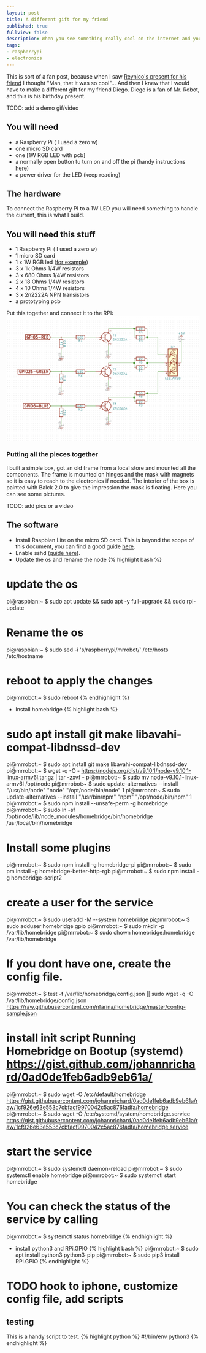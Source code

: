```yaml
---
layout: post
title: A different gift for my friend
published: true
fullview: false
description: When you see something really cool on the internet and you wish you had that idea...
tags:
- raspberrypi
- electronics
---
```

This is sort of a fan post, because when I saw [Reynico's present for his friend] I thought "Man, that it was so cool"... And then I knew that I would have to make a different gift for my friend Diego.
Diego is a fan of Mr. Robot, and this is his birthday present.

TODO: add a demo gif/video

## You will need
- a Raspberry Pi ( I used a zero w)
- one micro SD card
- one [1W RGB LED with pcb]
- a normally open button tu turn on and off the pi (handy instructions [here](https://howchoo.com/g/mwnlytk3zmm/how-to-add-a-power-button-to-your-raspberry-pi))
- a power driver for the LED (keep reading)

## The hardware
To connect the Raspberry PI to a 1W LED you will need something to handle the current, this is what I build.

## You will need this stuff
- 1 Raspberry Pi ( I used a zero w)
- 1 micro SD card
- 1 x 1W RGB led ([for example])
- 3 x 1k Ohms 1/4W resistors
- 3 x 680 Ohms 1/4W resistors
- 2 x 18 Ohms 1/4W resistors
- 4 x 10 Ohms 1/4W resistors
- 3 x 2n2222A NPN transistors
- a prototyping pcb

Put this together and connect it to the RPI:
![Schematic](/assets/media/Mr.Robot_Schematics/Mr.Robot_Schematics.png)

### Putting all the pieces together
I built a simple box, got an old frame from a local store and mounted all the components. The frame is mounted on hinges and the mask with magnets so it is easy to reach to the electronics if needed. The interior of the box is painted with Balck 2.0 to give the impression the mask is floating. Here you can see some pictures.

TODO: add pics or a video

## The software

- Install Raspbian Lite on the micro SD card. This is beyond the scope of this document, you can find a good guide [here].
- Enable sshd ([guide here]).
- Update the os and rename the node
{% highlight bash %}
# update the os
pi@raspbian:~ $ sudo apt update && sudo apt -y full-upgrade && sudo rpi-update
# Rename the os
pi@raspbian:~ $ sudo sed -i 's/raspberrypi/mrrobot/' /etc/hosts /etc/hostname
# reboot to apply the changes
pi@mrrobot:~ $ sudo reboot
{% endhighlight %}
- Install homebridge
{% highlight bash %}
# sudo apt install git make libavahi-compat-libdnssd-dev
pi@mrrobot:~ $ sudo apt install git make libavahi-compat-libdnssd-dev
pi@mrrobot:~ $ wget -q -O - https://nodejs.org/dist/v9.10.1/node-v9.10.1-linux-armv6l.tar.gz | tar -zxvf -
pi@mrrobot:~ $ sudo mv node-v9.10.1-linux-armv6l /opt/node
pi@mrrobot:~ $ sudo update-alternatives --install "/usr/bin/node" "node" "/opt/node/bin/node" 1
pi@mrrobot:~ $ sudo update-alternatives --install "/usr/bin/npm" "npm" "/opt/node/bin/npm" 1
pi@mrrobot:~ $ sudo npm install --unsafe-perm -g homebridge
pi@mrrobot:~ $ sudo ln -sf /opt/node/lib/node_modules/homebridge/bin/homebridge /usr/local/bin/homebridge

# Install some plugins
pi@mrrobot:~ $ sudo npm install -g homebridge-pi
pi@mrrobot:~ $ sudo pm install -g homebridge-better-http-rgb
pi@mrrobot:~ $ sudo npm install -g homebridge-script2

# create a user for the service
pi@mrrobot:~ $ sudo useradd -M --system homebridge
pi@mrrobot:~ $ sudo adduser homebridge gpio
pi@mrrobot:~ $ sudo mkdir -p /var/lib/homebridge
pi@mrrobot:~ $ sudo chown homebridge:homebridge /var/lib/homebridge

# If you dont have one, create the config file.
pi@mrrobot:~ $ test -f /var/lib/homebridge/config.json || sudo wget -q -O /var/lib/homebridge/config.json https://raw.githubusercontent.com/nfarina/homebridge/master/config-sample.json

# install init script Running Homebridge on Bootup (systemd) https://gist.github.com/johannrichard/0ad0de1feb6adb9eb61a/
pi@mrrobot:~ $ sudo wget -O /etc/default/homebridge https://gist.githubusercontent.com/johannrichard/0ad0de1feb6adb9eb61a/raw/1cf926e63e553c7cbfacf9970042c5ac876fadfa/homebridge
pi@mrrobot:~ $ sudo wget -O /etc/systemd/system/homebridge.service https://gist.githubusercontent.com/johannrichard/0ad0de1feb6adb9eb61a/raw/1cf926e63e553c7cbfacf9970042c5ac876fadfa/homebridge.service

# start the service
pi@mrrobot:~ $ sudo systemctl daemon-reload
pi@mrrobot:~ $ sudo systemctl enable homebridge
pi@mrrobot:~ $ sudo systemctl start homebridge

# You can check the status of the service by calling
pi@mrrobot:~ $ systemctl status homebridge
{% endhighlight %}

- install python3 and RPi.GPIO
{% highlight bash %}
pi@mrrobot:~ $ sudo apt install python3 python3-pip
pi@mrrobot:~ $ sudo pip3 install RPi.GPIO
{% endhighlight %}

# TODO hook to iphone, customize config file, add scripts


## testing
This is a handy script to test.
{% highlight python %}
#!/bin/env python3
{% endhighlight %}


[Reynico's present for his friend]: http://blog.reyni.co/2018/01/20/a-different-birthday-present-for-my-friend/
[here]: https://www.raspberrypi.org/downloads/raspbian/
[guide here]: https://www.raspberrypi.org/documentation/remote-access/ssh/
[1]: https://github.com/nfarina/homebridge/wiki/Running-Homebridge-on-a-Raspberry-Pi
[3]: https://github.com/nfarina/homebridge
[for example]: https://www.ebay.com/itm/1W-3W-5W-Warm-White-Red-Blue-Full-Spectrum-RGB-UV-High-Power-LED-Chip-With-PCB-/322545319762
